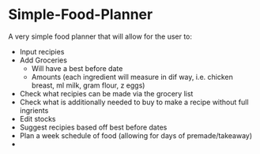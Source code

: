 # Simple-Food-Planner
A very simple food planner that will allow for the user to:
  - Input recipies
  - Add Groceries
      - Will have a best before date
      - Amounts (each ingredient will measure in dif way, i.e. chicken breast, ml milk, gram flour, z eggs)
  - Check what recipies can be made via the grocery list
  - Check what is additionally needed to buy to make a recipe without full ingrients
  - Edit stocks
  - Suggest recipies based off best before dates
  - Plan a week schedule of food (allowing for days of premade/takeaway)
  - 
